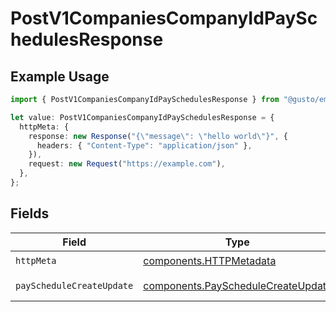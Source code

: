 # PostV1CompaniesCompanyIdPaySchedulesResponse

## Example Usage

```typescript
import { PostV1CompaniesCompanyIdPaySchedulesResponse } from "@gusto/embedded-api/models/operations/postv1companiescompanyidpayschedules.js";

let value: PostV1CompaniesCompanyIdPaySchedulesResponse = {
  httpMeta: {
    response: new Response("{\"message\": \"hello world\"}", {
      headers: { "Content-Type": "application/json" },
    }),
    request: new Request("https://example.com"),
  },
};
```

## Fields

| Field                                                                                    | Type                                                                                     | Required                                                                                 | Description                                                                              |
| ---------------------------------------------------------------------------------------- | ---------------------------------------------------------------------------------------- | ---------------------------------------------------------------------------------------- | ---------------------------------------------------------------------------------------- |
| `httpMeta`                                                                               | [components.HTTPMetadata](../../models/components/httpmetadata.md)                       | :heavy_check_mark:                                                                       | N/A                                                                                      |
| `payScheduleCreateUpdate`                                                                | [components.PayScheduleCreateUpdate](../../models/components/payschedulecreateupdate.md) | :heavy_minus_sign:                                                                       | Example response                                                                         |